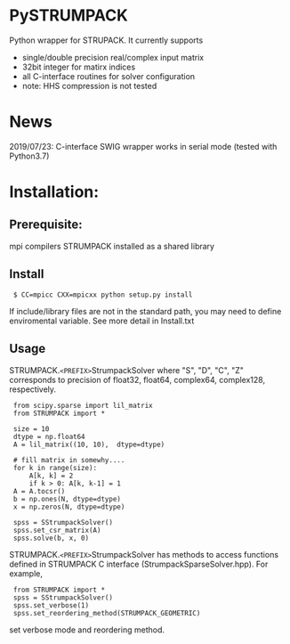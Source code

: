 # PySTRUMPACK
   Python wrapper for STRUPACK. It currently supports
   
   * single/double precision real/complex input matrix
   * 32bit integer for matirx indices
   * all C-interface routines for solver configuration
   * note: HHS compression is not tested

# News
  2019/07/23: C-interface SWIG wrapper works in serial mode (tested with Python3.7)
     
# Installation:
##  Prerequisite:

mpi compilers
STRUMPACK installed as a shared library

## Install
     $ CC=mpicc CXX=mpicxx python setup.py install

If include/library files are not in the standard path, you may need to
define enviromental variable. See more detail in Install.txt

## Usage

STRUMPACK.`<PREFIX>`StrumpackSolver where "S", "D", "C", "Z" corresponds to
precision of float32, float64, complex64, complex128, respectively.
     

     from scipy.sparse import lil_matrix
     from STRUMPACK import *
     
     size = 10
     dtype = np.float64
     A = lil_matrix((10, 10),  dtype=dtype)
     
     # fill matrix in somewhy....
     for k in range(size):
         A[k, k] = 2
         if k > 0: A[k, k-1] = 1
     A = A.tocsr()
     b = np.ones(N, dtype=dtype)
     x = np.zeros(N, dtype=dtype)

     spss = SStrumpackSolver()
     spss.set_csr_matrix(A)
     spss.solve(b, x, 0)
     
     
 STRUMPACK.`<PREFIX>`StrumpackSolver has methods to access functions defined in STRUMPACK
 C interface (StrumpackSparseSolver.hpp). For example, 
     
     from STRUMPACK import *
     spss = SStrumpackSolver()
     spss.set_verbose(1)
     spss.set_reordering_method(STRUMPACK_GEOMETRIC)
    
  set verbose mode and reordering method. 
     
